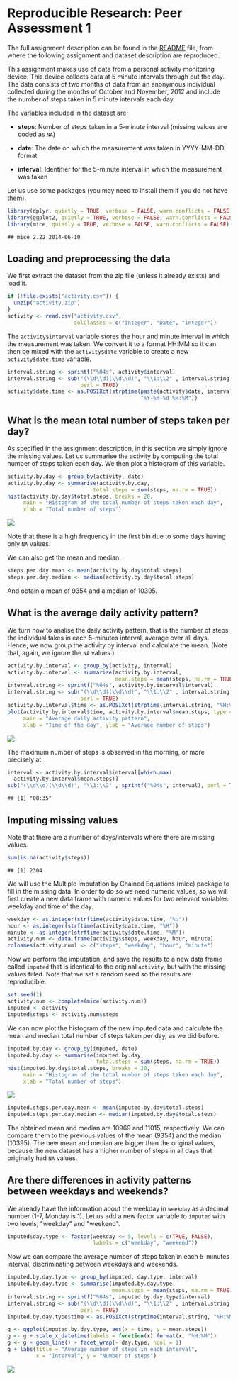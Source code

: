 # Reproducible Research: Peer Assessment 1

The full assignment description can be found in the [README](README.md) file,
from where the following assignment and dataset description are reproduced.

This assignment makes use of data from a personal activity monitoring device.
This device collects data at 5 minute intervals through out the day. The data
consists of two months of data from an anonymous individual collected during the
months of October and November, 2012 and include the number of steps taken in 5
minute intervals each day.

The variables included in the dataset are:

* **steps**: Number of steps taken in a 5-minute interval (missing values are
  coded as `NA`)

* **date**: The date on which the measurement was taken in YYYY-MM-DD format

* **interval**: Identifier for the 5-minute interval in which the measurement
  was taken

Let us use some packages (you may need to install them if you do not have them).

```r
library(dplyr, quietly = TRUE, verbose = FALSE, warn.conflicts = FALSE)
library(ggplot2, quietly = TRUE, verbose = FALSE, warn.conflicts = FALSE)
library(mice, quietly = TRUE, verbose = FALSE, warn.conflicts = FALSE)
```

```
## mice 2.22 2014-06-10
```

## Loading and preprocessing the data

We first extract the dataset from the zip file (unless it already exists) and
load it.


```r
if (!file.exists("activity.csv")) {
  unzip("activity.zip")
}
activity <- read.csv("activity.csv",
                     colClasses = c("integer", "Date", "integer"))
```

The `activity$interval` variable stores the hour and minute interval in which
the measurement was taken. We convert it to a format HH:MM so it can then be
mixed with the `activity$date` variable to create a new `activity$date.time`
variable.


```r
interval.string <- sprintf("%04s", activity$interval)
interval.string <- sub("(\\d\\d)(\\d\\d)", "\\1:\\2" , interval.string,
                       perl = TRUE)
activity$date.time <- as.POSIXct(strptime(paste(activity$date, interval.string),
                                          "%Y-%m-%d %H:%M"))
```

## What is the mean total number of steps taken per day?

As specified in the assignment description, in this section we simply ignore the
missing values. Let us summarise the activity by computing the total number of
steps taken each day. We then plot a histogram of this variable.


```r
activity.by.day <- group_by(activity, date)
activity.by.day <- summarise(activity.by.day,
                           total.steps = sum(steps, na.rm = TRUE))
hist(activity.by.day$total.steps, breaks = 20,
     main = "Histogram of the total number of steps taken each day",
     xlab = "Total number of steps")
```

![](PA1_template_files/figure-html/unnamed-chunk-4-1.png) 

Note that there is a high frequency in the first bin due to some days having
only `NA` values.

We can also get the mean and median.


```r
steps.per.day.mean <- mean(activity.by.day$total.steps)
steps.per.day.median <- median(activity.by.day$total.steps)
```

And obtain a mean of 9354 and a median
of 10395.

## What is the average daily activity pattern?

We turn now to analise the daily activity pattern, that is the number of steps
the individual takes in each 5-minutes interval, average over all days. Hence,
we now group the activity by interval and calculate the mean. (Note that, again,
we ignore the `NA` values.)


```r
activity.by.interval <- group_by(activity, interval)
activity.by.interval <- summarise(activity.by.interval,
                                  mean.steps = mean(steps, na.rm = TRUE))
interval.string <- sprintf("%04s", activity.by.interval$interval)
interval.string <- sub("(\\d\\d)(\\d\\d)", "\\1:\\2" , interval.string,
                       perl = TRUE)
activity.by.interval$time <- as.POSIXct(strptime(interval.string, "%H:%M"))
plot(activity.by.interval$time, activity.by.interval$mean.steps, type = "l",
     main = "Average daily activity pattern",
     xlab = "Time of the day", ylab = "Average number of steps")
```

![](PA1_template_files/figure-html/unnamed-chunk-6-1.png) 

The maximum number of steps is observed in the morning, or more precisely at:


```r
interval <- activity.by.interval$interval[which.max(
  activity.by.interval$mean.steps)]
sub("(\\d\\d)(\\d\\d)", "\\1:\\2" , sprintf("%04s", interval), perl = TRUE)
```

```
## [1] "08:35"
```

## Imputing missing values

Note that there are a number of days/intervals where there are missing values.


```r
sum(is.na(activity$steps))
```

```
## [1] 2304
```

We will use the Multiple Imputation by Chained Equations (mice) package to fill
in the missing data. In order to do so we need numeric values, so we will first
create a new data frame with numeric values for two relevant variables: weekday
and time of the day.


```r
weekday <- as.integer(strftime(activity$date.time, "%u"))
hour <- as.integer(strftime(activity$date.time, "%H"))
minute <- as.integer(strftime(activity$date.time, "%M"))
activity.num <- data.frame(activity$steps, weekday, hour, minute)
colnames(activity.num) <- c("steps", "weekday", "hour", "minute")
```

Now we perform the imputation, and save the results to a new data frame called
`imputed` that is identical to the original `activity`, but with the missing
values filled. Note that we set a random seed so the results are reproducible.


```r
set.seed(1)
activity.num <- complete(mice(activity.num))
imputed <- activity
imputed$steps <- activity.num$steps
```

We can now plot the histogram of the new imputed data and calculate the mean and
median total number of steps taken per day, as we did before.


```r
imputed.by.day <- group_by(imputed, date)
imputed.by.day <- summarise(imputed.by.day,
                            total.steps = sum(steps, na.rm = TRUE))
hist(imputed.by.day$total.steps, breaks = 20,
     main = "Histogram of the total number of steps taken each day",
     xlab = "Total number of steps")
```

![](PA1_template_files/figure-html/unnamed-chunk-11-1.png) 

```r
imputed.steps.per.day.mean <- mean(imputed.by.day$total.steps)
imputed.steps.per.day.median <- median(imputed.by.day$total.steps)
```

The obtained mean and median are
10969 and
11015, respectively. We can
compare them to the previous values of the mean
(9354) and the median
(10395). The new mean and median are
bigger than the original values, because the new dataset has a higher number of
steps in all days that originally had `NA` values.

## Are there differences in activity patterns between weekdays and weekends?

We already have the information about the weekday in `weekday` as a decimal
number (1-7, Monday is 1). Let us add a new factor variable to `imputed` with
two levels, "weekday" and "weekend".


```r
imputed$day.type <- factor(weekday <= 5, levels = c(TRUE, FALSE),
                           labels = c("weekday", "weekend"))
```

Now we can compare the average number of steps taken in each 5-minutes interval,
discriminating between weekdays and weekends.


```r
imputed.by.day.type <- group_by(imputed, day.type, interval)
imputed.by.day.type <- summarise(imputed.by.day.type,
                                 mean.steps = mean(steps, na.rm = TRUE))
interval.string <- sprintf("%04s", imputed.by.day.type$interval)
interval.string <- sub("(\\d\\d)(\\d\\d)", "\\1:\\2" , interval.string,
                       perl = TRUE)
imputed.by.day.type$time <- as.POSIXct(strptime(interval.string, "%H:%M"))

g <- ggplot(imputed.by.day.type, aes(x = time, y = mean.steps))
g <- g + scale_x_datetime(labels = function(x) format(x, "%H:%M"))
g <- g + geom_line() + facet_wrap(~ day.type, ncol = 1)
g + labs(title = "Average number of steps in each interval",
         x = "Interval", y = "Number of steps")
```

![](PA1_template_files/figure-html/unnamed-chunk-13-1.png) 
